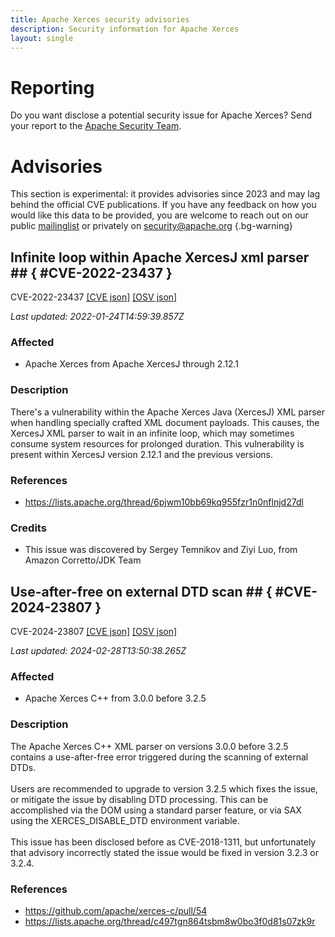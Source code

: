 ```yaml
---
title: Apache Xerces security advisories
description: Security information for Apache Xerces
layout: single
---
```


# Reporting

Do you want disclose a potential security issue for Apache Xerces? Send your report to the [Apache Security Team](mailto:security@apache.org).

# Advisories

This section is experimental: it provides advisories since 2023 and may lag behind the official CVE publications. If you have any feedback on how you would like this data to be provided, you are welcome to reach out on our public [mailinglist](/mailinglist) or privately on [security@apache.org](mailto:security@apache.org)
{.bg-warning}

## Infinite loop within Apache XercesJ xml parser ## { #CVE-2022-23437 }

CVE-2022-23437 [\[CVE json\]](./CVE-2022-23437.cve.json) [\[OSV json\]](./CVE-2022-23437.osv.json)



_Last updated: 2022-01-24T14:59:39.857Z_

### Affected

* Apache Xerces from Apache XercesJ through 2.12.1


### Description

There's a vulnerability within the Apache Xerces Java (XercesJ) XML parser when handling specially crafted XML document payloads. This causes, the XercesJ XML parser to wait in an infinite loop, which may sometimes consume system resources for prolonged duration. This vulnerability is present within XercesJ version 2.12.1 and the previous versions.

### References
* https://lists.apache.org/thread/6pjwm10bb69kq955fzr1n0nflnjd27dl


### Credits
* This issue was discovered by Sergey Temnikov and Ziyi Luo, from Amazon Corretto/JDK Team


## Use-after-free on external DTD scan ## { #CVE-2024-23807 }

CVE-2024-23807 [\[CVE json\]](./CVE-2024-23807.cve.json) [\[OSV json\]](./CVE-2024-23807.osv.json)



_Last updated: 2024-02-28T13:50:38.265Z_

### Affected

* Apache Xerces C++ from 3.0.0 before 3.2.5


### Description

<div>The Apache Xerces C++ XML parser on versions 3.0.0 before 3.2.5 contains a use-after-free error triggered during the scanning of external DTDs.</div><div><br></div><div>Users are recommended to upgrade to version 3.2.5 which fixes the issue, or mitigate the issue by disabling DTD processing. This can be accomplished via the DOM using a standard parser feature, or via SAX using the XERCES_DISABLE_DTD environment variable.<br></div><div><br></div><div>This issue has been disclosed before as CVE-2018-1311, but unfortunately that advisory incorrectly stated the issue would be fixed in version 3.2.3 or 3.2.4.<br></div>

### References
* https://github.com/apache/xerces-c/pull/54
* https://lists.apache.org/thread/c497tgn864tsbm8w0bo3f0d81s07zk9r
